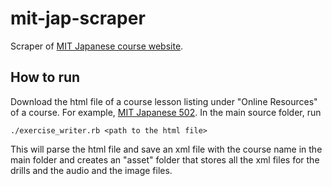 # mit-jap-scraper

Scraper of [MIT Japanese course website](http://web.mit.edu/21f.500/www/). 

## How to run

Download the html file of a course lesson listing under "Online Resources" of a
course. For example, [MIT Japanese
502](http://web.mit.edu/21f.502/www/review.html). In the main source folder, run

```
./exercise_writer.rb <path to the html file>
```

This will parse the html file and save an xml file with the course name in the
main folder and
creates an "asset" folder that stores all the xml files for the drills and the
audio and the image files.
